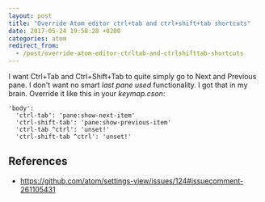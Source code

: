 ```yaml
---
layout: post
title: "Override Atom editor ctrl+tab and ctrl+shift+tab shortcuts"
date: 2017-05-24 19:58:28 +0200
categories: atom
redirect_from:
  - /post/override-atom-editor-ctrltab-and-ctrlshifttab-shortcuts
---
```


I want Ctrl+Tab and Ctrl+Shift+Tab to quite simply go to Next and Previous pane. I don't want no smart *last pane used* functionality. I got that in my brain. Override it like this in your *keymap.cson*:

    'body':
      'ctrl-tab': 'pane:show-next-item'
      'ctrl-shift-tab': 'pane:show-previous-item'
      'ctrl-tab ^ctrl': 'unset!'
      'ctrl-shift-tab ^ctrl': 'unset!'

## References
- https://github.com/atom/settings-view/issues/124#issuecomment-261105431